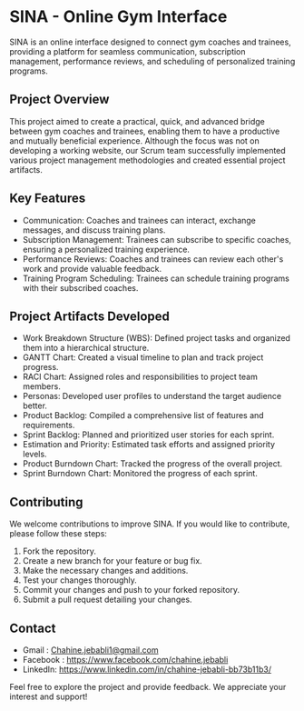 # SINA - Online Gym Interface

SINA is an online interface designed to connect gym coaches and trainees, providing a platform for seamless communication, subscription management, performance reviews, and scheduling of personalized training programs.

## Project Overview

This project aimed to create a practical, quick, and advanced bridge between gym coaches and trainees, enabling them to have a productive and mutually beneficial experience. Although the focus was not on developing a working website, our Scrum team successfully implemented various project management methodologies and created essential project artifacts.

## Key Features

- Communication: Coaches and trainees can interact, exchange messages, and discuss training plans.
- Subscription Management: Trainees can subscribe to specific coaches, ensuring a personalized training experience.
- Performance Reviews: Coaches and trainees can review each other's work and provide valuable feedback.
- Training Program Scheduling: Trainees can schedule training programs with their subscribed coaches.

## Project Artifacts Developed

- Work Breakdown Structure (WBS): Defined project tasks and organized them into a hierarchical structure.
- GANTT Chart: Created a visual timeline to plan and track project progress.
- RACI Chart: Assigned roles and responsibilities to project team members.
- Personas: Developed user profiles to understand the target audience better.
- Product Backlog: Compiled a comprehensive list of features and requirements.
- Sprint Backlog: Planned and prioritized user stories for each sprint.
- Estimation and Priority: Estimated task efforts and assigned priority levels.
- Product Burndown Chart: Tracked the progress of the overall project.
- Sprint Burndown Chart: Monitored the progress of each sprint.


## Contributing

We welcome contributions to improve SINA. If you would like to contribute, please follow these steps:

1. Fork the repository.
2. Create a new branch for your feature or bug fix.
3. Make the necessary changes and additions.
4. Test your changes thoroughly.
5. Commit your changes and push to your forked repository.
6. Submit a pull request detailing your changes.



## Contact
- Gmail : Chahine.jebabli1@gmail.com
- Facebook : https://www.facebook.com/chahine.jebabli
- LinkedIn: https://www.linkedin.com/in/chahine-jebabli-bb73b11b3/

Feel free to explore the project and provide feedback. We appreciate your interest and support!
